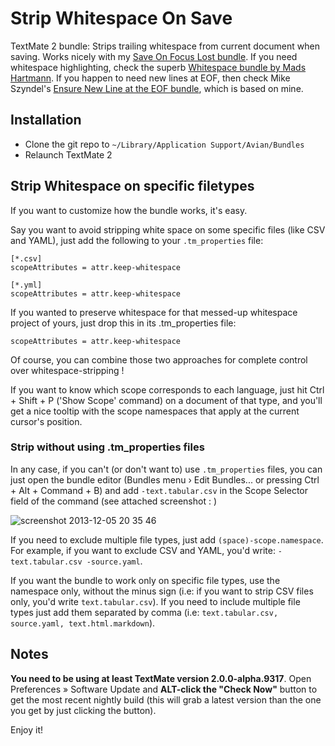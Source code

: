 # Strip Whitespace On Save

TextMate 2 bundle: Strips trailing whitespace from current document when saving. Works nicely with my [Save On Focus Lost bundle](https://github.com/bomberstudios/Save-On-Focus-Lost.tmbundle). If you need whitespace highlighting, check the superb [Whitespace bundle by Mads Hartmann](http://mads379.github.com/posts/whitespace-tmbundle). If you happen to need new lines at EOF, then check Mike Szyndel's [Ensure New Line at the EOF bundle](https://github.com/hajder/Ensure-New-Line-at-the-EOF.tmbundle), which is based on mine.

## Installation

- Clone the git repo to  `~/Library/Application Support/Avian/Bundles`
- Relaunch TextMate 2

## Strip Whitespace on specific filetypes

If you want to customize how the bundle works, it's easy.

Say you want to avoid stripping white space on some specific files (like CSV and YAML), just add the following to your `.tm_properties` file:

```
[*.csv]
scopeAttributes = attr.keep-whitespace

[*.yml]
scopeAttributes = attr.keep-whitespace
```

If you wanted to preserve whitespace for that messed-up whitespace project of yours, just drop this in its .tm_properties file:

```
scopeAttributes = attr.keep-whitespace
```

Of course, you can combine those two approaches for complete control over whitespace-stripping !

If you want to know which scope corresponds to each language, just hit Ctrl + Shift + P ('Show Scope' command) on a document of that type, and you'll get a nice tooltip with the scope namespaces that apply at the current cursor's position.

### Strip without using .tm_properties files

In any case, if you can't (or don't want to) use `.tm_properties` files, you can just open the bundle editor (Bundles menu › Edit Bundles... or pressing Ctrl + Alt + Command + B) and add `-text.tabular.csv` in the Scope Selector field of the command (see attached screenshot : )

![screenshot 2013-12-05 20 35 46](https://f.cloud.github.com/assets/3832/1686305/20f9cb7e-5de5-11e3-8b76-1c09d9e40137.png)

If you need to exclude multiple file types, just add `(space)-scope.namespace`. For example, if you want to exclude CSV and YAML, you'd write: `-text.tabular.csv -source.yaml`.

If you want the bundle to work only on specific file types, use the namespace only, without the minus sign (i.e: if you want to strip CSV files only, you'd write `text.tabular.csv`). If you need to include multiple file types just add them separated by comma (i.e: `text.tabular.csv, source.yaml, text.html.markdown`).

## Notes

**You need to be using at least TextMate version 2.0.0-alpha.9317**. Open Preferences » Software Update and **ALT-click the "Check Now"** button to get the most recent nightly build (this will grab a latest version than the one you get by just clicking the button).

Enjoy it!
